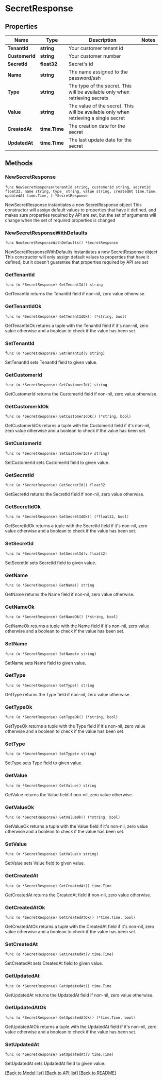 # SecretResponse

## Properties

Name | Type | Description | Notes
------------ | ------------- | ------------- | -------------
**TenantId** | **string** | Your customer tenant id | 
**CustomerId** | **string** | Your customer number | 
**SecretId** | **float32** | Secret&#39;s id | 
**Name** | **string** | The name assigned to the password/ssh | 
**Type** | **string** | The type of the secret. This will be available only when retrieving secrets | 
**Value** | **string** | The value of the secret. This will be available only when retrieving a single secret | 
**CreatedAt** | **time.Time** | The creation date for the secret | 
**UpdatedAt** | **time.Time** | The last update date for the secret | 

## Methods

### NewSecretResponse

`func NewSecretResponse(tenantId string, customerId string, secretId float32, name string, type_ string, value string, createdAt time.Time, updatedAt time.Time, ) *SecretResponse`

NewSecretResponse instantiates a new SecretResponse object
This constructor will assign default values to properties that have it defined,
and makes sure properties required by API are set, but the set of arguments
will change when the set of required properties is changed

### NewSecretResponseWithDefaults

`func NewSecretResponseWithDefaults() *SecretResponse`

NewSecretResponseWithDefaults instantiates a new SecretResponse object
This constructor will only assign default values to properties that have it defined,
but it doesn't guarantee that properties required by API are set

### GetTenantId

`func (o *SecretResponse) GetTenantId() string`

GetTenantId returns the TenantId field if non-nil, zero value otherwise.

### GetTenantIdOk

`func (o *SecretResponse) GetTenantIdOk() (*string, bool)`

GetTenantIdOk returns a tuple with the TenantId field if it's non-nil, zero value otherwise
and a boolean to check if the value has been set.

### SetTenantId

`func (o *SecretResponse) SetTenantId(v string)`

SetTenantId sets TenantId field to given value.


### GetCustomerId

`func (o *SecretResponse) GetCustomerId() string`

GetCustomerId returns the CustomerId field if non-nil, zero value otherwise.

### GetCustomerIdOk

`func (o *SecretResponse) GetCustomerIdOk() (*string, bool)`

GetCustomerIdOk returns a tuple with the CustomerId field if it's non-nil, zero value otherwise
and a boolean to check if the value has been set.

### SetCustomerId

`func (o *SecretResponse) SetCustomerId(v string)`

SetCustomerId sets CustomerId field to given value.


### GetSecretId

`func (o *SecretResponse) GetSecretId() float32`

GetSecretId returns the SecretId field if non-nil, zero value otherwise.

### GetSecretIdOk

`func (o *SecretResponse) GetSecretIdOk() (*float32, bool)`

GetSecretIdOk returns a tuple with the SecretId field if it's non-nil, zero value otherwise
and a boolean to check if the value has been set.

### SetSecretId

`func (o *SecretResponse) SetSecretId(v float32)`

SetSecretId sets SecretId field to given value.


### GetName

`func (o *SecretResponse) GetName() string`

GetName returns the Name field if non-nil, zero value otherwise.

### GetNameOk

`func (o *SecretResponse) GetNameOk() (*string, bool)`

GetNameOk returns a tuple with the Name field if it's non-nil, zero value otherwise
and a boolean to check if the value has been set.

### SetName

`func (o *SecretResponse) SetName(v string)`

SetName sets Name field to given value.


### GetType

`func (o *SecretResponse) GetType() string`

GetType returns the Type field if non-nil, zero value otherwise.

### GetTypeOk

`func (o *SecretResponse) GetTypeOk() (*string, bool)`

GetTypeOk returns a tuple with the Type field if it's non-nil, zero value otherwise
and a boolean to check if the value has been set.

### SetType

`func (o *SecretResponse) SetType(v string)`

SetType sets Type field to given value.


### GetValue

`func (o *SecretResponse) GetValue() string`

GetValue returns the Value field if non-nil, zero value otherwise.

### GetValueOk

`func (o *SecretResponse) GetValueOk() (*string, bool)`

GetValueOk returns a tuple with the Value field if it's non-nil, zero value otherwise
and a boolean to check if the value has been set.

### SetValue

`func (o *SecretResponse) SetValue(v string)`

SetValue sets Value field to given value.


### GetCreatedAt

`func (o *SecretResponse) GetCreatedAt() time.Time`

GetCreatedAt returns the CreatedAt field if non-nil, zero value otherwise.

### GetCreatedAtOk

`func (o *SecretResponse) GetCreatedAtOk() (*time.Time, bool)`

GetCreatedAtOk returns a tuple with the CreatedAt field if it's non-nil, zero value otherwise
and a boolean to check if the value has been set.

### SetCreatedAt

`func (o *SecretResponse) SetCreatedAt(v time.Time)`

SetCreatedAt sets CreatedAt field to given value.


### GetUpdatedAt

`func (o *SecretResponse) GetUpdatedAt() time.Time`

GetUpdatedAt returns the UpdatedAt field if non-nil, zero value otherwise.

### GetUpdatedAtOk

`func (o *SecretResponse) GetUpdatedAtOk() (*time.Time, bool)`

GetUpdatedAtOk returns a tuple with the UpdatedAt field if it's non-nil, zero value otherwise
and a boolean to check if the value has been set.

### SetUpdatedAt

`func (o *SecretResponse) SetUpdatedAt(v time.Time)`

SetUpdatedAt sets UpdatedAt field to given value.



[[Back to Model list]](../README.md#documentation-for-models) [[Back to API list]](../README.md#documentation-for-api-endpoints) [[Back to README]](../README.md)


